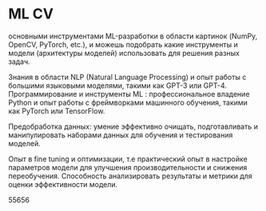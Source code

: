 ML CV
=====

основными инструментами ML-разработки в области картинок (NumPy, OpenCV, PyTorch, etc.), и можешь подобрать какие инструменты и модели (архитектуры моделей) использовать для решения разных задач.

Знания в области NLP (Natural Language Processing) и опыт работы с большими языковыми моделями, такими как GPT-3 или GPT-4.
Программирование и инструменты ML : профессиональное владение Python и опыт работы с фреймворками машинного обучения, такими как PyTorch или TensorFlow.

Предобработка данных: умение эффективно очищать, подготавливать и манипулировать наборами данных для обучения и тестирования моделей.

Опыт в fine tuning и оптимизации, т.е практический опыт в настройке параметров модели для улучшения производительности и снижения переобучения.
Способность анализировать результаты и метрики для оценки эффективности модели.


55656
